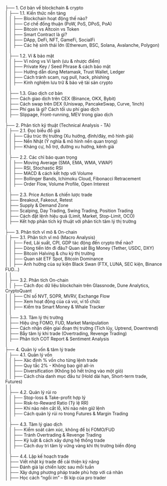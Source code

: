   
├── 1. Cơ bản về blockchain & crypto  
│ ├── 1.1. Kiến thức nền tảng  
│ │ ├── Blockchain hoạt động thế nào?  
│ │ ├── Cơ chế đồng thuận (PoW, PoS, DPoS, PoA)  
│ │ ├── Bitcoin vs Altcoin vs Token  
│ │ ├── Smart Contract là gì?  
│ │ ├── DApp, DeFi, NFT, GameFi, SocialFi  
│ │ ├── Các hệ sinh thái lớn (Ethereum, BSC, Solana, Avalanche, Polygon)  
│ │  
│ ├── 1.2. Ví & bảo mật  
│ │ ├── Ví nóng vs Ví lạnh (ưu & nhược điểm)  
│ │ ├── Private Key / Seed Phrase & cách bảo mật  
│ │ ├── Hướng dẫn dùng Metamask, Trust Wallet, Ledger  
│ │ ├── Cách tránh scam, rug pull, hack, phishing  
│ │ ├── Kinh nghiệm lưu trữ & bảo vệ tài sản crypto  
│ │  
│ ├── 1.3. Giao dịch cơ bản  
│ ├── Cách giao dịch trên CEX (Binance, OKX, Bybit)  
│ ├── Cách swap trên DEX (Uniswap, PancakeSwap, Curve, 1inch)  
│ ├── Phí gas là gì? Cách tối ưu phí giao dịch  
│ ├── Slippage, Front-running, MEV trong giao dịch  
│  
├── 2. Phân tích kỹ thuật (Technical Analysis - TA)  
│ ├── 2.1. Đọc biểu đồ giá  
│ │ ├── Cấu trúc thị trường (Xu hướng, đỉnh/đáy, mô hình giá)  
│ │ ├── Nến Nhật (Ý nghĩa & mô hình nến quan trọng)  
│ │ ├── Kháng cự, hỗ trợ, đường xu hướng, kênh giá  
│ │  
│ ├── 2.2. Các chỉ báo quan trọng  
│ │ ├── Moving Average (SMA, EMA, WMA, VWAP)  
│ │ ├── RSI, Stochastic RSI  
│ │ ├── MACD & cách kết hợp với Volume  
│ │ ├── Bollinger Bands, Ichimoku Cloud, Fibonacci Retracement  
│ │ ├── Order Flow, Volume Profile, Open Interest  
│ │  
│ ├── 2.3. Price Action & chiến lược trade  
│ ├── Breakout, Fakeout, Retest  
│ ├── Supply & Demand Zone  
│ ├── Scalping, Day Trading, Swing Trading, Position Trading  
│ ├── Cách đặt lệnh hiệu quả (Limit, Market, Stop-Limit, OCO)  
│ ├── Kết hợp phân tích kỹ thuật với phân tích tâm lý thị trường  
│  
├── 3. Phân tích vĩ mô & On-chain  
│ ├── 3.1. Phân tích vĩ mô (Macro Analysis)  
│ │ ├── Fed, Lãi suất, CPI, GDP tác động đến crypto thế nào?  
│ │ ├── Dòng tiền lớn đi đâu? Quan sát Big Money (Tether, USDC, DXY)  
│ │ ├── Bitcoin Halving & chu kỳ thị trường  
│ │ ├── Quan sát ETF Spot, Bitcoin Dominance  
│ │ ├── Ảnh hưởng của sự kiện Black Swan (FTX, LUNA, SEC kiện, Binance FUD…)  
│ │  
│ ├── 3.2. Phân tích On-chain  
│ │ ├── Cách đọc dữ liệu blockchain trên Glassnode, Dune Analytics, CryptoQuant  
│ │ ├── Chỉ số NVT, SOPR, MVRV, Exchange Flow  
│ │ ├── Xem hoạt động của cá voi, ví tổ chức  
│ │ ├── Kiểm tra Smart Money & Whale Tracker  
│ │  
│ ├── 3.3. Tâm lý thị trường  
│ ├── Hiệu ứng FOMO, FUD, Market Manipulation  
│ ├── Cách nhận diện giai đoạn thị trường (Tích lũy, Uptrend, Downtrend)  
│ ├── Bẫy tâm lý khi trade (Overtrading, Revenge Trading)  
│ ├── Phân tích COT Report & Sentiment Analysis  
│  
├── 4. Quản lý vốn & tâm lý trade  
│ ├── 4.1. Quản lý vốn  
│ │ ├── Xác định % vốn cho từng lệnh trade  
│ │ ├── Quy tắc 2% - Không bao giờ all-in  
│ │ ├── Diversification (Không bỏ hết trứng vào một giỏ)  
│ │ ├── Cách chia danh mục đầu tư (Hold dài hạn, Short-term trade, Futures)  
│ │  
│ ├── 4.2. Quản lý rủi ro  
│ │ ├── Stop-loss & Take-profit hợp lý  
│ │ ├── Risk-to-Reward Ratio (Tỷ lệ RR)  
│ │ ├── Khi nào nên cắt lỗ, khi nào nên giữ lệnh  
│ │ ├── Cách quản lý rủi ro trong Futures & Margin Trading  
│ │  
│ ├── 4.3. Tâm lý giao dịch  
│ │ ├── Kiểm soát cảm xúc, không để bị FOMO/FUD  
│ │ ├── Tránh Overtrading & Revenge Trading  
│ │ ├── Kỷ luật & cách xây dựng hệ thống trade  
│ │ ├── Cách duy trì tâm lý vững vàng khi thị trường biến động  
│ │  
│ ├── 4.4. Lập kế hoạch trade  
│ ├── Viết nhật ký trade để cải thiện kỹ năng  
│ ├── Đánh giá lại chiến lược sau mỗi tuần  
│ ├── Xây dựng phương pháp trade phù hợp với cá nhân  
│ ├── Học cách “ngồi im” – Bí kíp của pro trader